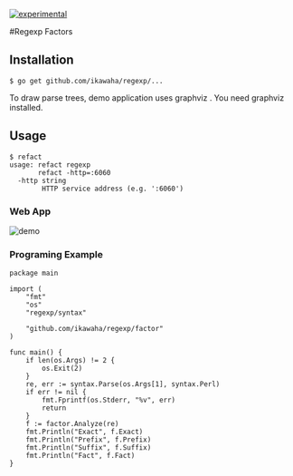 [![experimental](http://badges.github.io/stability-badges/dist/experimental.svg)](http://github.com/badges/stability-badges)

#Regexp Factors

## Installation

```
$ go get github.com/ikawaha/regexp/...
```

To draw parse trees, demo application uses graphviz . You need graphviz installed.

## Usage

```
$ refact
usage: refact regexp
       refact -http=:6060
  -http string
        HTTP service address (e.g. ':6060')
```

### Web App


![demo](https://raw.githubusercontent.com/wiki/ikawaha/regexp/images/regexp_factors_demo.png)


### Programing Example

```
package main

import (
	"fmt"
	"os"
	"regexp/syntax"

	"github.com/ikawaha/regexp/factor"
)

func main() {
	if len(os.Args) != 2 {
		os.Exit(2)
	}
	re, err := syntax.Parse(os.Args[1], syntax.Perl)
	if err != nil {
		fmt.Fprintf(os.Stderr, "%v", err)
		return
	}
	f := factor.Analyze(re)
	fmt.Println("Exact", f.Exact)
	fmt.Println("Prefix", f.Prefix)
	fmt.Println("Suffix", f.Suffix)
	fmt.Println("Fact", f.Fact)
}
```
